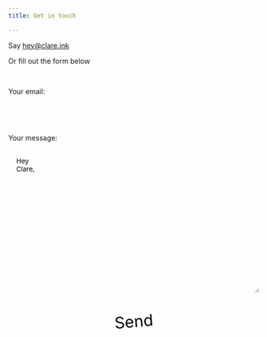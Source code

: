 ```yaml
---
title: Get in touch

---
```

Say hey@clare.ink

Or fill out the form below

<style>
label {
display: block;
padding-bottom: 1rem;
}

    input, textarea {
        background: var(--lines);
        font-family: inherit;
        border: none;
        width: 100%;
        margin: 0;
        padding: 0;
        padding: 1rem;
    }
    
    input {
        height: 3rem;
    }
    
    textarea {
        height: 18rem;
    }
    
    button {
        background: var(--accent);
        border: var(--line) solid var(--text);
        padding: 0.5rem 1rem;
        font-family: inherit;
        font-size: 2rem;
        transform: rotate(-5deg);
        display: block;
        margin: 0 auto;
    }
    
    button:hover {
        background-color: var(--background);
    }

</style>
<form
action="https://formspree.io/f/mayljwap"
method="POST"

> 

<label><p>Your email:</p><input type="text" name="_replyto" required></label> <label><p>Your message:</p> <textarea name="message">Hey Clare,</textarea></label>

<button type="submit">Send</button>

</form>
